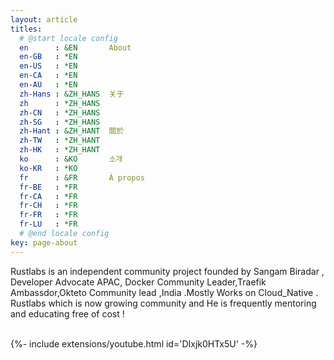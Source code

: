 ```yaml
---
layout: article
titles:
  # @start locale config
  en      : &EN       About
  en-GB   : *EN
  en-US   : *EN
  en-CA   : *EN
  en-AU   : *EN
  zh-Hans : &ZH_HANS  关于
  zh      : *ZH_HANS
  zh-CN   : *ZH_HANS
  zh-SG   : *ZH_HANS
  zh-Hant : &ZH_HANT  關於
  zh-TW   : *ZH_HANT
  zh-HK   : *ZH_HANT
  ko      : &KO       소개
  ko-KR   : *KO
  fr      : &FR       À propos
  fr-BE   : *FR
  fr-CA   : *FR
  fr-CH   : *FR
  fr-FR   : *FR
  fr-LU   : *FR
  # @end locale config
key: page-about
---
```



Rustlabs is an independent community project founded by Sangam Biradar , Developer Advocate APAC, Docker Community Leader,Traefik Ambassdor,Okteto Community lead ,India .Mostly Works on Cloud_Native . 
Rustlabs which is now growing community and He is frequently mentoring and educating free of cost !

<br>

<div>{%- include extensions/youtube.html id='DIxjk0HTx5U' -%}</div>
